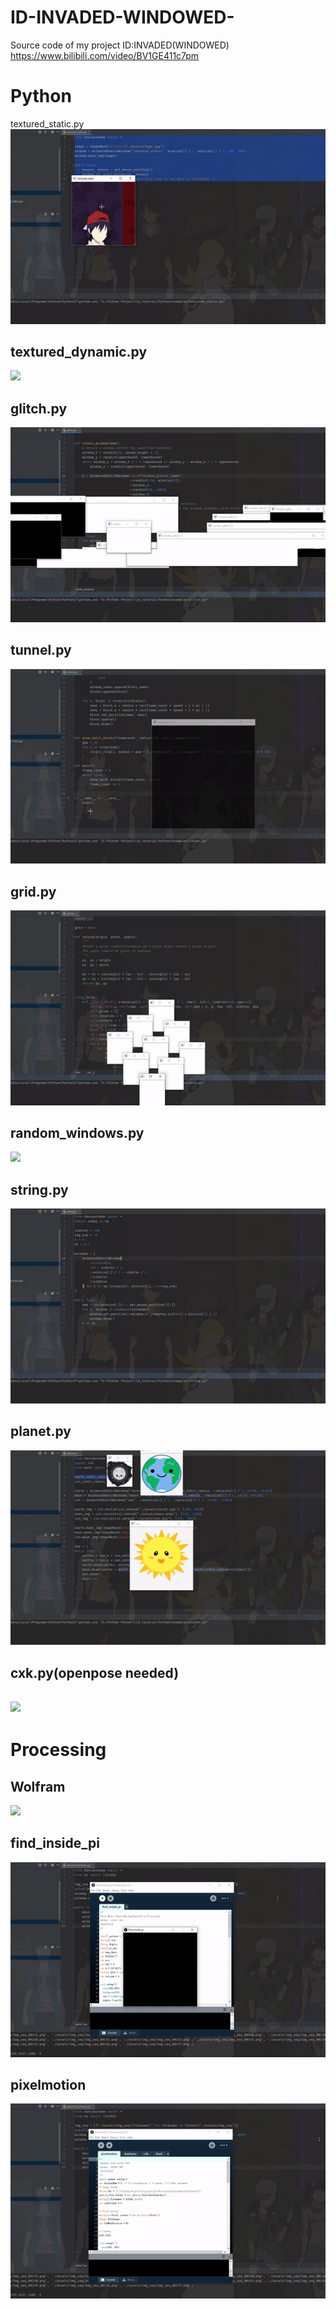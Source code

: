 # ID-INVADED-WINDOWED-
Source code of my project ID:INVADED(WINDOWED) https://www.bilibili.com/video/BV1GE411c7pm

# Python
textured_static.py
![](demo/mask_static.gif)
## textured_dynamic.py
![](demo/mask_dynamic.gif)
## glitch.py
![](demo/glitch.gif)
## tunnel.py
![](demo/tunnel.gif)
## grid.py
![](demo/grid.gif)
## random_windows.py
![](demo/random.gif)
## string.py
![](demo/string.gif)
## planet.py
![](demo/planet.gif)
## cxk.py(openpose needed)
![](demo/cxk.gif)
------
# Processing
## Wolfram
![](demo/walfram.gif)
## find_inside_pi
![](demo/find_inside_pi.gif)
## pixelmotion
![](demo/pixelmotion.gif)
